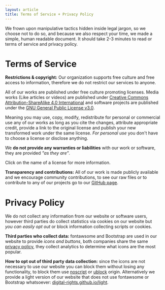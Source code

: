 ```yaml
---
layout: article
title: Terms of Service + Privacy Policy
---
```


We frown upon manipulative tactics hidden inside legal jargon, so we choose not to do so, and because we also respect your time, we made a simple, human readable document. It should take 2-3 minutes to read or terms of service and privacy policy.



# Terms of Service

**Restrictions & copyright:** Our organization supports free culture and free access to information, therefore we do not restrict our services to anyone.

All of our works are published under free culture promoting licenses. Media works (Like articles or videos) are published under [Creative Commons Attribution-ShareAlike 4.0 International](https://creativecommons.org/licenses/by-sa/4.0/) and software projects are published under the [GNU General Public License v3.0](https://www.gnu.org/licenses/quick-guide-gplv3.html).

Meaning you may use, copy, modify, redistribute for personal or commercial use any of our works as long as you cite the changes, attribute appropriate credit, provide a link to the original license and publish your new transformed work under the same license. _For personal use_ you don't have to choose a license or disclose anything.

We **do not provide any warranties or liabilities** with our work or software, they are provided _"as they are"_.

Click on the name of a license for more information.

**Transparency and contributions:** All of our work is made publicly available and we encourage community contributions, to see our raw files or to contribute to any of our projects go to our [GitHub page](https://github.com/digital-rights).



# Privacy Policy

We do not collect any information from our website or software users, however third parties do collect statistics via cookies on our website but _you can easily opt out_ or block information collecting scripts or cookies.

**Third parties who collect data:** fontawsome and Bootstrap are used in our website to provide _icons and buttons_, both companies share the same [privacy policy](https://www.bootstrapcdn.com/privacy-policy/), they collect analytics to determine what icons are the most popular.

**How to opt out of third party data collection:** since the icons are not necessary to use our website you can block them without losing any functionality, to block them use [noscript](https://github.com/hackademix/noscript/) or [ublock](https://github.com/gorhill/uBlock) origin. Alternatively we provide a light version of our website that does not use fontawsome or Bootstrap whatsoever: [digital-rights.github.io/light](https://digital-rights.github.io/light/).

